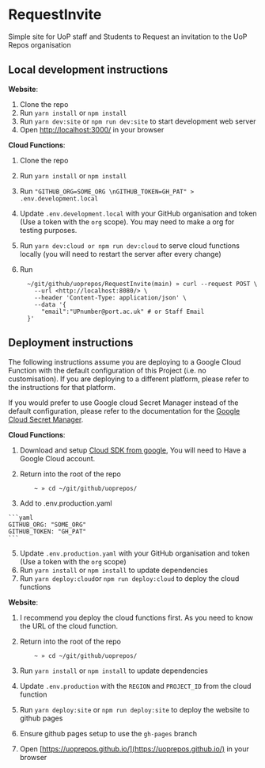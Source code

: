 # RequestInvite

Simple site for UoP staff and Students to Request an invitation to the UoP Repos organisation

## Local development instructions

**Website**:

  1. Clone the repo
  2. Run `yarn install` or `npm install`
  3. Run `yarn dev:site` or `npm run dev:site` to start development web server
  4. Open [http://localhost:3000/](http://localhost:3000/) in your browser

**Cloud Functions**:

  1. Clone the repo
  2. Run `yarn install` or `npm install`
  3. Run `"GITHUB_ORG=SOME_ORG \nGITHUB_TOKEN=GH_PAT" > .env.development.local`
  4. Update `.env.development.local` with your GitHub organisation and token (Use a token with the `org` scope). You may need to make a org for testing purposes.
  5. Run `yarn dev:cloud or npm run dev:cloud` to serve cloud functions locally (you will need to restart the server after every change)
  6. Run

      ```console
        ~/git/github/uoprepos/RequestInvite(main) » curl --request POST \
          --url <http://localhost:8080/> \
          --header 'Content-Type: application/json' \
          --data '{
            "email":"UPnumber@port.ac.uk" # or Staff Email
        }'
        ```

## Deployment instructions

The following instructions assume you are deploying to a Google Cloud Function with the default configuration of this Project (i.e. no customisation). If you are deploying to a different platform, please refer to the instructions for that platform.

If you would prefer to use Google cloud Secret Manager instead of the default configuration, please refer to the documentation for the [Google Cloud Secret Manager](https://cloud.google.com/secret-manager/).

**Cloud Functions**:

  1. Download and setup [Cloud SDK from google](https://cloud.google.com/sdk/docs/install), You will need to Have a Google Cloud account.
  2. Return into the root of the repo

      ```console
          ~ » cd ~/git/github/uoprepos/
      ```

  3. Add to .env.production.yaml
    
    ```yaml
    GITHUB_ORG: "SOME_ORG"
    GITHUB_TOKEN: "GH_PAT" 
    ```
    
  5. Update `.env.production.yaml` with your GitHub organisation and token (Use a token with the `org` scope)
  6. Run `yarn install` or `npm install` to update dependencies
  7. Run `yarn deploy:cloud`or `npm run deploy:cloud` to deploy the cloud functions

**Website**:

  1. I recommend you deploy the cloud functions first. As you need to know the URL of the cloud function.
  2. Return into the root of the repo

      ```console
          ~ » cd ~/git/github/uoprepos/
      ```

  3. Run `yarn install` or `npm install` to update dependencies
  4. Update `.env.production` with the `REGION` and `PROJECT_ID` from the cloud function
  5. Run `yarn deploy:site` or `npm run deploy:site` to deploy the website to github pages
  6. Ensure github pages setup to use the `gh-pages` branch
  7. Open [https://uoprepos.github.io/](https://uoprepos.github.io/) in your browser
